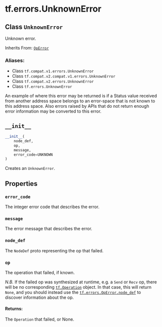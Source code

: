 <div itemscope itemtype="http://developers.google.com/ReferenceObject">
<meta itemprop="name" content="tf.errors.UnknownError" />
<meta itemprop="path" content="Stable" />
<meta itemprop="property" content="error_code"/>
<meta itemprop="property" content="message"/>
<meta itemprop="property" content="node_def"/>
<meta itemprop="property" content="op"/>
<meta itemprop="property" content="__init__"/>
</div>

# tf.errors.UnknownError

## Class `UnknownError`

Unknown error.

Inherits From: [`OpError`](../../tf/errors/OpError.md)

### Aliases:

* Class `tf.compat.v1.errors.UnknownError`
* Class `tf.compat.v2.compat.v1.errors.UnknownError`
* Class `tf.compat.v2.errors.UnknownError`
* Class `tf.errors.UnknownError`

<!-- Placeholder for "Used in" -->

An example of where this error may be returned is if a Status value
received from another address space belongs to an error-space that
is not known to this address space. Also errors raised by APIs that
do not return enough error information may be converted to this
error.


<h2 id="__init__"><code>__init__</code></h2>

``` python
__init__(
    node_def,
    op,
    message,
    error_code=UNKNOWN
)
```

Creates an `UnknownError`.




## Properties

<h3 id="error_code"><code>error_code</code></h3>

The integer error code that describes the error.


<h3 id="message"><code>message</code></h3>

The error message that describes the error.


<h3 id="node_def"><code>node_def</code></h3>

The `NodeDef` proto representing the op that failed.


<h3 id="op"><code>op</code></h3>

The operation that failed, if known.

*N.B.* If the failed op was synthesized at runtime, e.g. a `Send`
or `Recv` op, there will be no corresponding
<a href="../../tf/Operation.md"><code>tf.Operation</code></a>
object.  In that case, this will return `None`, and you should
instead use the <a href="../../tf/errors/OpError.md#node_def"><code>tf.errors.OpError.node_def</code></a> to
discover information about the op.

#### Returns:

The `Operation` that failed, or None.




